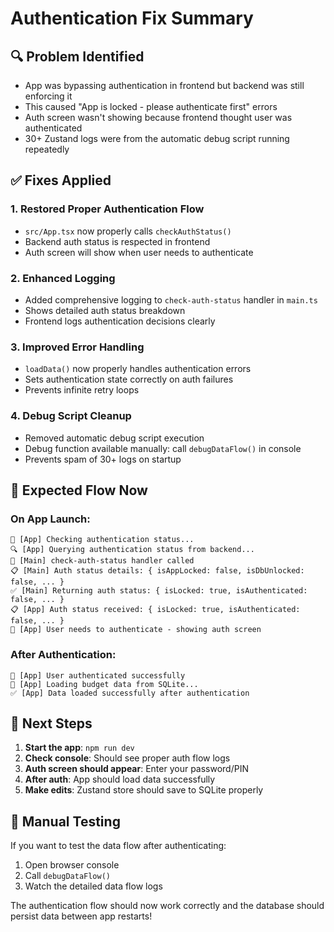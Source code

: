 # Authentication Fix Summary

## 🔍 **Problem Identified**

- App was bypassing authentication in frontend but backend was still enforcing it
- This caused "App is locked - please authenticate first" errors
- Auth screen wasn't showing because frontend thought user was authenticated
- 30+ Zustand logs were from the automatic debug script running repeatedly

## ✅ **Fixes Applied**

### 1. **Restored Proper Authentication Flow**

- `src/App.tsx` now properly calls `checkAuthStatus()`
- Backend auth status is respected in frontend
- Auth screen will show when user needs to authenticate

### 2. **Enhanced Logging**

- Added comprehensive logging to `check-auth-status` handler in `main.ts`
- Shows detailed auth status breakdown
- Frontend logs authentication decisions clearly

### 3. **Improved Error Handling**

- `loadData()` now properly handles authentication errors
- Sets authentication state correctly on auth failures
- Prevents infinite retry loops

### 4. **Debug Script Cleanup**

- Removed automatic debug script execution
- Debug function available manually: call `debugDataFlow()` in console
- Prevents spam of 30+ logs on startup

## 🎯 **Expected Flow Now**

### On App Launch:

```
🔐 [App] Checking authentication status...
🔍 [App] Querying authentication status from backend...
🔐 [Main] check-auth-status handler called
📋 [Main] Auth status details: { isAppLocked: false, isDbUnlocked: false, ... }
✅ [Main] Returning auth status: { isLocked: true, isAuthenticated: false, ... }
📋 [App] Auth status received: { isLocked: true, isAuthenticated: false, ... }
🔐 [App] User needs to authenticate - showing auth screen
```

### After Authentication:

```
🎉 [App] User authenticated successfully
📂 [App] Loading budget data from SQLite...
✅ [App] Data loaded successfully after authentication
```

## 🚀 **Next Steps**

1. **Start the app**: `npm run dev`
2. **Check console**: Should see proper auth flow logs
3. **Auth screen should appear**: Enter your password/PIN
4. **After auth**: App should load data successfully
5. **Make edits**: Zustand store should save to SQLite properly

## 🔧 **Manual Testing**

If you want to test the data flow after authenticating:

1. Open browser console
2. Call `debugDataFlow()`
3. Watch the detailed data flow logs

The authentication flow should now work correctly and the database should persist data between app restarts!
